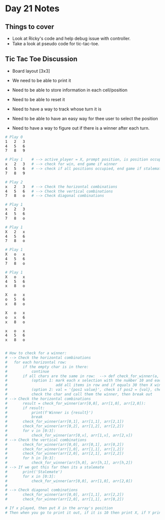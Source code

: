 # Day 21 Notes

## Things to cover

* Look at Ricky's code and help debug issue with controller.
* Take a look at pseudo code for tic-tac-toe.

## Tic Tac Toe Discussion

- Board layout [3x3]
- We need to be able to print it
- Need to be able to store information in each cell/position
- Need to be able to reset it
- Need to have a way to track whose turn it is
- Need to be able to have an easy way for thee user to select the position

- Need to have a way to figure out if there is a winner after each turn.

```bash
# Play 0
1   2   3
4   5   6
7   8   9

# Play 1    # --> active_player = X, prompt position, is position occupied, place player choice in array
x   2   3   # --> check for win, end game if winner
4   5   6   # --> check if all positions occupied, end game if stalemate
7   8   9

# Play 2
x   2   3   # --> Check the horizontal combinations
4   5   6   # --> Check the vertical combinations
7   8   o   # --> Check diagonal combinations

# Play 1
x   2   3
4   5   6
7   8   o

# Play 1
X   2   x
4   5   6
7   8   o

# Play 1
X   o   x
4   5   6
7   8   o

# Play 1
X   o   x
4   5   6
x   8   o

X   o   x
o   5   6
x   8   o

X   o   x
o   x   6
x   8   o

x   o   x
4   5   6
x   8   o


# How to check for a winner:
# --> Check the horizontal combinations
#   for each horizontal row:
#       if the empty char is in there:
#           continue
#       if all chars are the same in row:  --> def check_for_winner(a, b, c) return X or O or None
#           (option 1: mark each x selection with the number 10 and each o selection with 20
#                      add all items in row and if equals 30 then X wins, 60 0 wins, any thing else is not win)
#           (option 2: val = '{pos1 value}', check if pos2 = {val}, check pos3={val})
#           check the char and call them the winner, then break out
# --> Check the horizontal combinations
#       result = check_for_winner(arr[0,0], arr[1,0], arr[2,0]):
#       if result:
#           print(f'Winner is {result}')
#           break
#       check_for_winner(arr[0,1], arr[1,1], arr[2,1])
#       check_for_winner(arr[0,2], arr[1,2], arr[2,2])
#       for v in [0:3]:
#           check_for_winner(arr[0,v], arr[1,v], arr[2,v])
# --> Check the vertical combinations
#       check_for_winner(arr[0,0], arr[0,1], arr[0,2])
#       check_for_winner(arr[1,0], arr[1,1], arr[1,2])
#       check_for_winner(arr[2,0], arr[2,1], arr[2,2])
#       for h in [0:3]:
#           check_for_winner(arr[h,0], arr[h,1], arr[h,2])
# --> If we got this far then its a stalemate
#       print('Stalemate')
#       for x in [0:3]:
#           check_for_winner(arr[0,0], arr[1,0], arr[2,0])
#
# --> Check diagonal combinations
#       check_for_winner(arr[0,0], arr[1,1], arr[2,2])
#       check_for_winner(arr[2,0], arr[1,1], arr[0,2])

# If x played, then put X in the array's position
# Then when you go to print it out, if it is 10 then print X, if Y print 20

```
